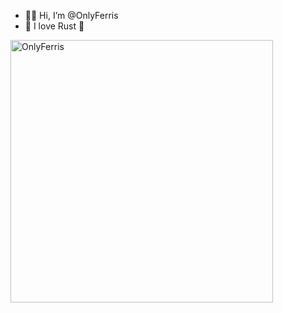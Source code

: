 - 👋🏻 Hi, I’m @OnlyFerris
- 💜 I love Rust 💜

<img src=https://github.com/OnlyFerris/OnlyFerris/assets/153568011/36a9ab60-fc16-42ae-8358-3485ca4e0948 width=420 alt=OnlyFerris />
